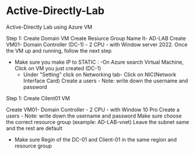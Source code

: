 # Active-Directly-Lab
Active-Directly Lab using Azure VM


Step 1: Create Domain VM
Create Resiurce Group Name It- AD-LAB
Create VM01- Domain Controller (DC-1) - 2 CPU - with Window server 2022. Once the VM up and running, follow the next step
- Make sure you make IP to STATIC :
    -On Azure search Virtual Machine, Click on VM you just created (DC-1)
    - Under "Setting" click on Networking tab- Click on NIC(Network Interface Card)
Create a users - Note: write down the username and password

Step 1: Create Cilent01 VM

Create VM01- Domain Controller - 2 CPU - with Window 10 Pro
Create a users - Note: write down the username and password
Make sure choose the correct resource group (example: AD-LAB-vnet)
Leave the subnet same and the rest are default
- Make sure Regin of the DC-01 and Client-01  in the same region and resource group
